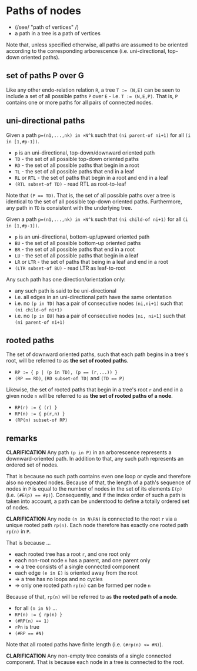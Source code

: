 
<!-- ======================================================================= -->
# Paths of nodes

* (/see/ "path of vertices" /)
* a path in a tree is a path of vertices

Note that, unless specified otherwise, all paths are assumed to be oriented
according to the corresponding arborescence (i.e. uni-directional, top-down
oriented paths).

<!-- ======================================================================= -->
## set of paths P over G

Like any other endo-relation relation `R`, a tree `T := (N,E)` can be seen
to include a set of all possible paths `P` over `E` - i.e. `T := (N,E,P)`.
That is, `P` contains one or more paths for all pairs of connected nodes.

<!-- ======================================================================= -->
## uni-directional paths

Given a path `p=(n1,...,nk) in ×N^k`
such that `(ni parent-of ni+1)` for all `(i in [1,#p-1])`.

* `p` is an uni-directional, top-down/downward oriented path
* `TD` - the set of all possible top-down oriented paths
* `RD` - the set of all possible paths that begin in a root
* `TL` - the set of all possible paths that end in a leaf
* `RL` or `RTL` - the set of paths that begin in a root and end in a leaf
* `(RTL subset-of TD)` - read RTL as root-to-leaf

Note that `(P == TD)`. That is, the set of all possible paths over a tree is
identical to the set of all possible top-down oriented paths. Furthermore,
any path in `TD` is consistent with the underlying tree.

Given a path `p=(n1,...,nk) in ×N^k`
such that `(ni child-of ni+1)` for all `(i in [1,#p-1])`.

* `p` is an uni-directional, bottom-up/upward oriented path
* `BU` - the set of all possible bottom-up oriented paths
* `BR` - the set of all possible paths that end in a root
* `LU` - the set of all possible paths that begin in a leaf
* `LR` or `LTR` - the set of paths that being in a leaf and end in a root
* `(LTR subset-of BU)` - read LTR as leaf-to-root

Any such path has one direction/orientation only:

* any such path is said to be uni-directional
* i.e. all edges in an uni-directional path have the same orientation
* i.e. no `(p in TD)` has a pair of consecutive nodes
  `(ni,ni+1)` such that `(ni child-of ni+1)`
* i.e. no `(p in BU)` has a pair of consecutive nodes
  `[ni, ni+1]` such that `(ni parent-of ni+1)`

<!-- ======================================================================= -->
## rooted paths

The set of downward oriented paths, such that each path begins in a tree's root,
will be referred to as **the set of rooted paths**.

* `RP := { p | (p in TD), (p == (r,...)) }`
* `(RP == RD)`, `(RD subset-of TD)` and `(TD == P)`

Likewise, the set of rooted paths that begin in a tree's root `r` and end in a
given node `n` will be referred to as **the set of rooted paths of a node**.

* `RP(r) := { (r) }`
* `RP(n) := { p(r,n) }`
* `(RP(n) subset-of RP)`

<!-- ======================================================================= -->
## remarks

**CLARIFICATION**
Any path `(p in P)` in an arborescence represents a downward-oriented path.
In addition to that, any such path represents an ordered set of nodes.

That is because no such path contains even one loop or cycle and therefore also
no repeated nodes. Because of that, the length of a path's sequence of nodes
in `P` is equal to the number of nodes in the set of its elements `E(p)` (i.e.
`(#E(p) == #p)`). Consequently, and if the index order of such a path is taken
into account, a path can be understood to define a totally ordered set of nodes.

**CLARIFICATION**
Any node `(n in N\RN)` is connected to the root `r` via a unique rooted path
`rp(n)`. Each node therefore has exactly one rooted path `rp(n)` in `P`.

That is because ...

* each rooted tree has a root `r`, and one root only
* each non-root node `n` has a parent, and one parent only
* => a tree consists of a single connected component
* each edge `(e in E)` is oriented away from the root
* => a tree has no loops and no cycles
* => only one rooted path `rp(n)` can be formed per node `n`

Because of that, `rp(n)` will be referred to as **the rooted path of a node**.

* for all `(n in N)` ...
* `RP(n) := { rp(n) }`
* `(#RP(n) == 1)`
* `rPn` is true
* `(#RP == #N)`

Note that all rooted paths have finite length (i.e. `(#rp(n) <= #N)`).

**CLARIFICATION**
Any non-empty tree consists of a single connected component.
That is because each node in a tree is connected to the root.
